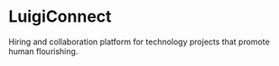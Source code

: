 # LuigiConnect

Hiring and collaboration platform for technology projects that promote human flourishing.
